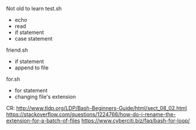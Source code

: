 Not old to learn
test.sh
- echo
- read
- if statement
- case statement

friend.sh
- if statement
- append to file

for.sh
- for statement
- changing file's extension

CR: http://www.tldp.org/LDP/Bash-Beginners-Guide/html/sect_08_02.html
https://stackoverflow.com/questions/1224766/how-do-i-rename-the-extension-for-a-batch-of-files
https://www.cyberciti.biz/faq/bash-for-loop/